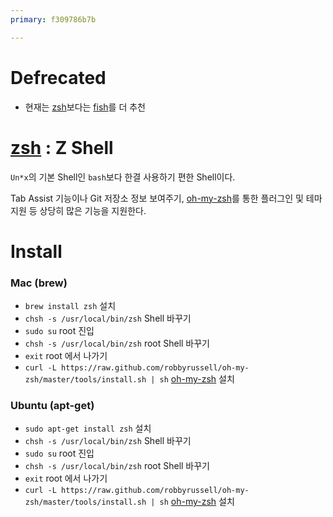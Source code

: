 ```yaml
---
primary: f309786b7b

---
```


# Defrecated

- 현재는 [zsh]보다는 [fish]를 더 추천


# [zsh] : Z Shell

`Un*x`의 기본 Shell인 `bash`보다 한결 사용하기 편한 Shell이다.

Tab Assist 기능이나 Git 저장소 정보 보여주기, [oh-my-zsh]를 통한 플러그인 및 테마 지원 등 상당히 많은 기능을 지원한다.


# Install

### Mac (brew)

- `brew install zsh` 설치
- `chsh -s /usr/local/bin/zsh` Shell 바꾸기
- `sudo su` root 진입
- `chsh -s /usr/local/bin/zsh` root Shell 바꾸기
- `exit` root 에서 나가기
- `curl -L https://raw.github.com/robbyrussell/oh-my-zsh/master/tools/install.sh | sh` [oh-my-zsh] 설치

### Ubuntu (apt-get)

- `sudo apt-get install zsh` 설치
- `chsh -s /usr/local/bin/zsh` Shell 바꾸기
- `sudo su` root 진입
- `chsh -s /usr/local/bin/zsh` root Shell 바꾸기
- `exit` root 에서 나가기
- `curl -L https://raw.github.com/robbyrussell/oh-my-zsh/master/tools/install.sh | sh` [oh-my-zsh] 설치



[fish]: fish.md
[zsh]: http://www.zsh.org
[oh-my-zsh]: https://github.com/robbyrussell/oh-my-zsh